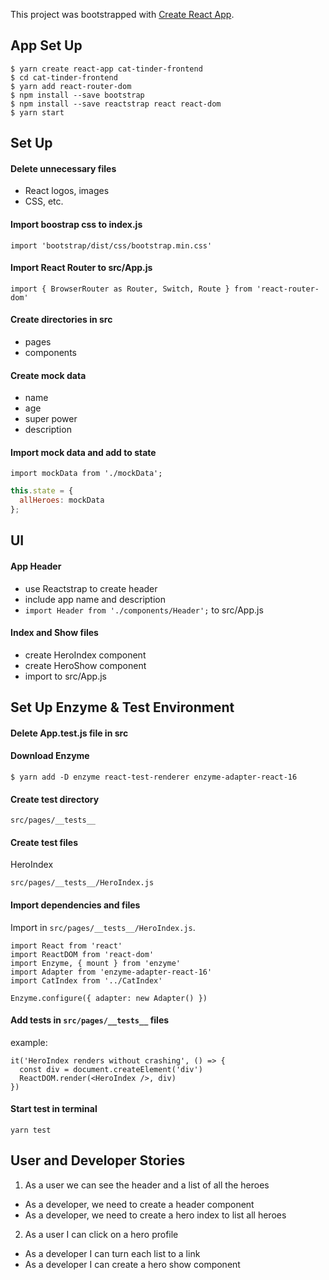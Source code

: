 This project was bootstrapped with [Create React App](https://github.com/facebook/create-react-app).

## App Set Up

```ssh
$ yarn create react-app cat-tinder-frontend
$ cd cat-tinder-frontend
$ yarn add react-router-dom
$ npm install --save bootstrap
$ npm install --save reactstrap react react-dom
$ yarn start
```

## Set Up

#### Delete unnecessary files

- React logos, images
- CSS, etc.

#### Import boostrap css to index.js

`import 'bootstrap/dist/css/bootstrap.min.css'`

#### Import React Router to src/App.js

`import { BrowserRouter as Router, Switch, Route } from 'react-router-dom'`

#### Create directories in src

- pages
- components

#### Create mock data

- name
- age
- super power
- description

#### Import mock data and add to state

`import mockData from './mockData';`

```js
this.state = {
  allHeroes: mockData
};
```

## UI

#### App Header

- use Reactstrap to create header
- include app name and description
- `import Header from './components/Header';` to src/App.js

#### Index and Show files

- create HeroIndex component
- create HeroShow component
- import to src/App.js

## Set Up Enzyme & Test Environment

#### Delete App.test.js file in src

#### Download Enzyme

`$ yarn add -D enzyme react-test-renderer enzyme-adapter-react-16`

#### Create test directory

`src/pages/__tests__`

#### Create test files

HeroIndex

`src/pages/__tests__/HeroIndex.js`

#### Import dependencies and files

Import in `src/pages/__tests__/HeroIndex.js`.

```
import React from 'react'
import ReactDOM from 'react-dom'
import Enzyme, { mount } from 'enzyme'
import Adapter from 'enzyme-adapter-react-16'
import CatIndex from '../CatIndex'

Enzyme.configure({ adapter: new Adapter() })
```

#### Add tests in `src/pages/__tests__` files

example:

```
it('HeroIndex renders without crashing', () => {
  const div = document.createElement('div')
  ReactDOM.render(<HeroIndex />, div)
})
```

#### Start test in terminal

`yarn test`

## User and Developer Stories

1. As a user we can see the header and a list of all the heroes

- As a developer, we need to create a header component
- As a developer, we need to create a hero index to list all heroes

2. As a user I can click on a hero profile

- As a developer I can turn each list to a link
- As a developer I can create a hero show component
